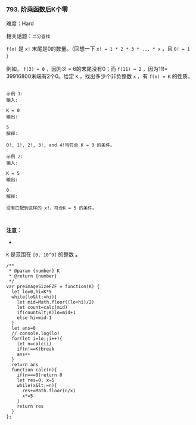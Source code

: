 ### 793. 阶乘函数后K个零

难度：Hard

相关话题：`二分查找`

 `f(x)` 是 `x!` 末尾是0的数量。（回想一下 `x! = 1 * 2 * 3 * ... * x` ，且 `0! = 1` ）



例如， `f(3) = 0` ，因为3! = 6的末尾没有0；而 `f(11) = 2` ，因为11!= 39916800末端有2个0。给定 `K` ，找出多少个非负整数 `x` ，有 `f(x) = K` 的性质。





```

示例 1:
输入:

K = 0
输出:

5
解释:

0!, 1!, 2!, 3!, and 4!均符合 K = 0 的条件。

示例 2:
输入:

K = 5
输出:

0
解释:

没有匹配到这样的 x!，符合K = 5 的条件。



```

 **注意：** 





* 
 `K` 是范围在 `[0, 10^9]` 的整数 **。** 









```
/**
 * @param {number} K
 * @return {number}
 */
var preimageSizeFZF = function(K) {
  let lo=0,hi=K*5
  while(lo&lt;=hi){
    let mid=Math.floor((lo+hi)/2)
    let count=calc(mid)
    if(count&lt;K)lo=mid+1
    else hi=mid-1
  }
  let ans=0
  // console.log(lo)
  for(let i=lo;;i++){
    let n=calc(i)
    if(n!==K)break
    ans++
  }
  return ans
  function calc(n){
    if(n===0)return 0
    let res=0, x=5
    while(x&lt;=n){
      res+=Math.floor(n/x)
      x*=5
    }
    return res
  }
};



```
